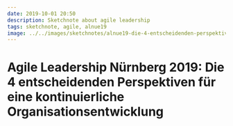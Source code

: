 ```yaml
---
date: 2019-10-01 20:50
description: Sketchnote about agile leadership
tags: sketchnote, agile, alnue19
image: ../../images/sketchnotes/alnue19-die-4-entscheidenden-perspektiven-small.jpg
---
```


# Agile Leadership Nürnberg 2019: Die 4 entscheidenden Perspektiven für eine kontinuierliche Organisationsentwicklung
